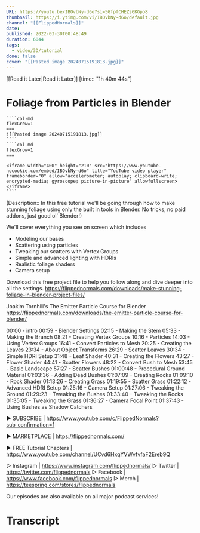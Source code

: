 ```yaml
---
URL: https://youtu.be/IBOvbNy-d6o?si=5GfpfCHEZsGKGpo8
thumbnail: https://i.ytimg.com/vi/IBOvbNy-d6o/default.jpg
channel: "[[FlippedNormals]]"
date: 
published: 2022-03-30T00:48:49
duration: 6044
tags:
  - video/3D/tutorial
done: false
cover: "[[Pasted image 20240715191813.jpg]]"
---
```

[[Read it Later|Read it Later]] [time:: "1h 40m 44s"]
# Foliage from Particles in Blender
`````col
````col-md
flexGrow=1
===
![[Pasted image 20240715191813.jpg]]
````
````col-md
flexGrow=1
===

<iframe width="400" height="210" src="https://www.youtube-nocookie.com/embed/IBOvbNy-d6o" title="YouTube video player" frameborder="0" allow="accelerometer; autoplay; clipboard-write; encrypted-media; gyroscope; picture-in-picture" allowfullscreen></iframe>
````
`````
(Description:: In this free tutorial we'll be going through how to make stunning foliage using only the built in tools in Blender. No tricks, no paid addons, just good ol' Blender!)

We'll cover everything you see on screen which includes
 - Modeling our bases
 - Scattering using particles
 - Tweaking our scatters with Vertex Groups
 - Simple and advanced lighting with HDRIs
 - Realistic foliage shaders
 - Camera setup

Download this free project file to help you follow along and dive deeper into all the settings.
https://flippednormals.com/downloads/make-stunning-foliage-in-blender-project-files/

Joakim Tornhill's The Emitter Particle Course for Blender
https://flippednormals.com/downloads/the-emitter-particle-course-for-blender/

00:00 - intro
00:59 - Blender Settings
02:15 - Making the Stem
05:33 - Making the Branch
08:21 - Creating Vertex Groups
10:16 - Particles
14:03 - Using Vertex Groups
16:41 - Convert Particles to Mesh
20:25 - Creating the Leaves
23:34 - About Object Transforms
26:29 - Scatter Leaves 
30:34 - Simple HDRI Setup
31:48 - Leaf Shader
40:31 - Creating the Flowers
43:27 - Flower Shader
44:41 - Scatter Flowers
48:22 - Convert Bush to Mesh
53:45 - Basic Landscape
57:27 - Scatter Bushes
01:00:48 - Procedural Ground Material
01:03:36 - Adding Dead Bushes
01:07:09 - Creating Rocks
01:09:10 - Rock Shader
01:13:26 - Creating Grass
01:19:55 - Scatter Grass
01:22:12 - Advanced HDRI Setup
01:25:16 - Camera Setup
01:27:06 - Tweaking the Ground
01:29:23 - Tweaking the Bushes
01:33:40 - Tweaking the Rocks
01:35:05 - Tweaking the Grass
01:36:27 - Camera Focal Point
01:37:43 - Using Bushes as Shadow Catchers

▶ SUBSCRIBE | https://www.youtube.com/c/FlippedNormals?sub_confirmation=1

▶ MARKETPLACE | https://flippednormals.com/

▶ FREE Tutorial Chapters | https://www.youtube.com/channel/UCvd6HxqYVWvfvfaF2Ereb9Q

▷ Instagram | https://www.instagram.com/flippednormals/
▷ Twitter | https://twitter.com/flippednormals
▷ Facebook | https://www.facebook.com/flippednormals
▷ Merch | https://teespring.com/stores/flippednormals

Our episodes are also available on all major podcast services!
# Transcript